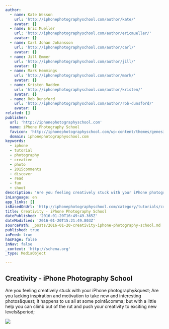 ```yaml
---
author:
  - name: Kate Wesson
    url: 'http://iphonephotographyschool.com/author/kate/'
    avatar: {}
  - name: Eric Mueller
    url: 'http://iphonephotographyschool.com/author/ericmueller/'
    avatar: {}
  - name: Carl Johan Johansson
    url: 'http://iphonephotographyschool.com/author/carl/'
    avatar: {}
  - name: Jill Emmer
    url: 'http://iphonephotographyschool.com/author/jill/'
    avatar: {}
  - name: Mark Hemmings
    url: 'http://iphonephotographyschool.com/author/mark/'
    avatar: {}
  - name: Kristen Radden
    url: 'http://iphonephotographyschool.com/author/kristen/'
    avatar: {}
  - name: Rob Dunsford
    url: 'http://iphonephotographyschool.com/author/rob-dunsford/'
    avatar: {}
related: []
publisher:
  url: 'http://iphonephotographyschool.com'
  name: iPhone Photography School
  favicon: 'http://iphonephotographyschool.com/wp-content/themes/genesis/images/favicon.ico?v=2'
  domain: iphonephotographyschool.com
keywords:
  - iphone
  - tutorial
  - photography
  - creative
  - photo
  - 2015comments
  - discover
  - read
  - fun
  - shoot
description: 'Are you feeling creatively stuck with your iPhone photography? Are you lacking inspiration and motivation to take new and interesting photos? It happens to us all at some point, but with a little help you can climb out of the rut and push your creativity to exciting new levels.'
inLanguage: en
app_links: []
isBasedOnUrl: 'http://iphonephotographyschool.com/category/tutorials/creativity/'
title: Creativity - iPhone Photography School
datePublished: '2016-01-20T16:49:49.365Z'
dateModified: '2016-01-20T15:21:49.803Z'
sourcePath: _posts/2016-01-20-creativity-iphone-photography-school.md
published: true
inFeed: true
hasPage: false
inNav: false
_context: 'http://schema.org'
_type: MediaObject

---
```

<article style=""><h1>Creativity - iPhone Photography School</h1><p>Are you feeling creatively stuck with your iPhone photography&amp;quest; Are you lacking inspiration and motivation to take new and interesting photos&amp;quest; It happens to us all at some point&amp;comma; but with a little help you can climb out of the rut and push your creativity to exciting new levels&amp;period;</p><img src="http://cdn.iphonephotographyschool.com/wp-content/uploads/Creative-Thinking-iPhone-Photos-49.jpg" /></article>